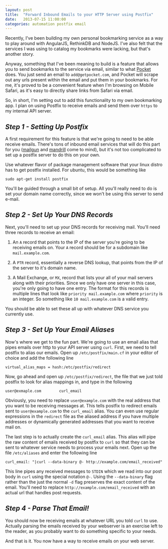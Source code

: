 ```yaml
---
layout: post
title:  "Forward Inbound Emails to your HTTP Server using Postfix"
date:   2013-07-15 11:00:00
categories: automation postfix email
---
```


Recently, I've been building my own personal bookmarking service as a way to play around with AngularJS, RethinkDB and NodeJS. I've also felt that the services I was using to catalog my bookmarks were lacking, but that's another story.

Anyway, something that I've been meaning to build is a feature that allows you to send bookmarks to the service via email, similar to what [Pocket](http://getpocket.com/) does. You just send an email to `add@getpocket.com`, and Pocket will scrape out any urls present within the email and put them in your bookmarks. For me, it's proved to be a convenient feature when I'm browsing on Mobile Safari, as it's easy to directly share links from Safari via email.

So, in short, I'm setting out to add this functionality to my own bookmarking app. I plan on using Postfix to receive emails and send them over `https` to my internal API server.

_Step 1 - Setting Up Postfix_
-----------------------------

A first requirement for this feature is that we're going to need to be able receive emails. There's tons of inbound email services that will do this part for you ([mailgun](http://www.mailgun.com/) and [mandrill](http://mandrill.com/) come to mind), but it's not too complicated to set up a postfix server to do this on your own.

Use whatever flavor of package management software that your linux distro has to get postfix installed. For ubuntu, this would be something like

    sudo apt-get install postfix

You'll be guided through a small bit of setup. All you'll really need to do is set your domain name correctly, since we won't be using this server to send e-mail.

_Step 2 - Set Up Your DNS Records_
----------------------------------

Next, you'll need to set up your DNS records for receiving mail. You'll need three records to receive an email:

1. An `A` record that points to the IP of the server you're going to be receiving emails on. Your `A` record should be for a subdomain like `mail.example.com`.

2. A `PTR` record, essentially a reverse DNS lookup, that points from the IP of the server to it's domain name.

3. A Mail Exchange, or `MX`, record that lists your all of your mail servers along with their priorities. Since we only have one server in this case, you're only going to have one entry. The format for this records is multiple lines that look like `priority mail.example.com` where `priority` is an integer. So something like `10 mail.example.com` is a valid entry.

You should be able to set these all up with whatever DNS service you currently use.

_Step 3 - Set Up Your Email Aliases_
------------------------------------

Now's where we get to the fun part. We're going to use an email alias that pipes emails over http to your API server using `curl`. First, we need to tell postfix to alias our emails. Open up `/etc/postfix/main.cf` in your editor of choice and add the following line

    virtual_alias_maps = hash:/etc/postfix/redirect

Now, go ahead and open up `/etc/postfix/redirect`, the file that we just told postfix to look for alias mappings in, and type in the following

    user@exmaple.com        curl_email

Obviously, you need to replace `user@example.com` with the real address that you want to be receiving messages at. This tells postfix to redirect emails sent to `user@example.com` to the `curl_email` alias. You can even use regular expressions in the `redirect` file as the aliased address if you have multiple addresses or dynamically generated addresses that you want to receive mail on.

The last step is to actually create the `curl_email` alias. This alias will pipe the raw content of emails received by postfix to `curl` so that they can be sent to whatever service needs to process your emails next. Open up the file `/etc/aliases` and enter the following line

    curl_email: "|curl --data-binary @- http://example.com/email_received"

This line pipes any received messages to `STDIN` which we read into our post body in `curl` using the special notation `@-`. Using the `--data-binary` flag rather than the just the normal `-d` flag preserves the exact content of the email. You'll need to replace `http://example.com/email_received` with an actual url that handles post requests.

_Step 4 - Parse That Email!_
----------------------------

You should now be receiving emails at whatever URL you told `curl` to use. Actually parsing the emails received by your webserver is an exercise left to the reader, as you probably want to do something specific to your needs.

And that is it. You now have a way to receive emails on your web server.
